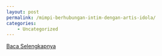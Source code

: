 ```yaml
---
layout: post
permalink: /mimpi-berhubungan-intim-dengan-artis-idola/
categories:
    - Uncategorized
---
```


[Baca Selengkapnya](/08)